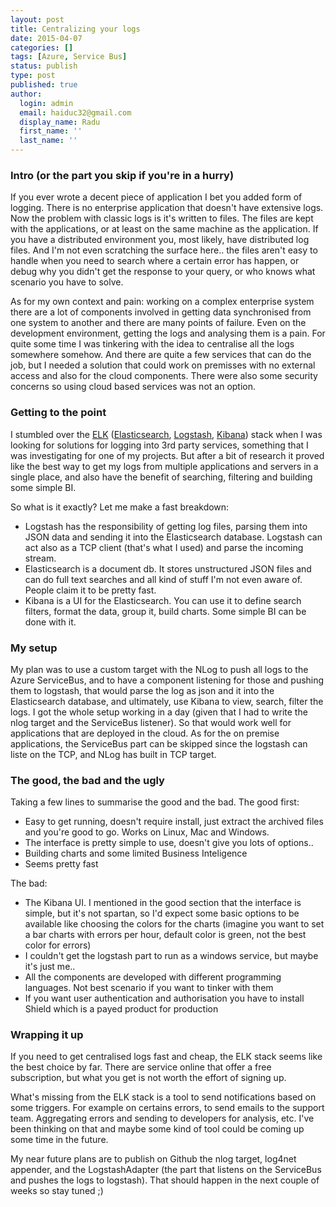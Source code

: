 ```yaml
---
layout: post
title: Centralizing your logs
date: 2015-04-07
categories: []
tags: [Azure, Service Bus]
status: publish
type: post
published: true
author:
  login: admin
  email: haiduc32@gmail.com
  display_name: Radu
  first_name: ''
  last_name: ''  
---
```

### Intro (or the part you skip if you're in a hurry)
If you ever wrote a decent piece of application I bet you added form of logging. There is no enterprise application that doesn't have extensive logs.
Now the problem with classic logs is it's written to files. The files are kept with the applications, or at least on the same machine as the application. If you have a distributed environment you, most likely, have distributed log files. 
And I'm not even scratching the surface here.. the files aren't easy to handle when you need to search where a certain error has happen, or debug why you didn't get the response to your query, or who knows what scenario you have to solve.

As for my own context and pain: working on a complex enterprise system there are a lot of components involved in getting data synchronised from one system to another and there are many points of failure. Even on the development environment, getting the logs and analysing them is a pain. 
For quite some time I was tinkering with the idea to centralise all the logs somewhere somehow. And there are quite a few services that can do the job, but I needed a solution that could work on premisses with no external access and also for the cloud components. There were also some security concerns so using cloud based services was not an option.

### Getting to the point
I stumbled over the [ELK](https://www.elastic.co/) ([Elasticsearch](https://www.elastic.co/products/elasticsearch), [Logstash](https://www.elastic.co/products/logstash), [Kibana](https://www.elastic.co/products/kibana)) stack when I was looking for solutions for logging into 3rd party services, something that I was investigating for one of my projects. But after a bit of research it proved like the best way to get my logs from multiple applications and servers in a single place, and also have the benefit of searching, filtering and building some simple BI.

So what is it exactly? Let me make a fast breakdown:

 - Logstash has the responsibility of getting log files, parsing them into JSON data and sending it into the Elasticsearch database. Logstash can act also as a TCP client (that's what I used) and parse the incoming stream.
 - Elasticsearch is a document db. It stores unstructured JSON files and can do full text searches and all kind of stuff I'm not even aware of. People claim it to be pretty fast.
 - Kibana is a UI for the Elasticsearch. You can use it to define search filters, format the data, group it, build charts. Some simple BI can be done with it.

### My setup
My plan was to use a custom target with the NLog to push all logs to the Azure ServiceBus, and to have a component listening for those and pushing them to logstash, that would parse the log as json and it into the Elasticsearch database, and ultimately, use Kibana to view, search, filter the logs.
I got the whole setup working in a day (given that I had to write the nlog target and the ServiceBus listener).
So that would work well for applications that are deployed in the cloud. As for the on premise applications, the ServiceBus part can be skipped since the logstash can liste on the TCP, and NLog has built in TCP target.

### The good, the bad and the ugly
Taking a few lines to summarise the good and the bad. The good first:

 - Easy to get running, doesn't require install, just extract the archived files and you're good to go. Works on Linux, Mac and Windows.
 - The interface is pretty simple to use, doesn't give you lots of options..
 - Building charts and some limited Business Inteligence
 - Seems pretty fast

The bad:

 - The Kibana UI. I mentioned in the good section that the interface is simple, but it's not spartan, so I'd expect some basic options to be available like choosing the colors for the charts (imagine you want to set a bar charts with errors per hour, default color is green, not the best color for errors)
 - I couldn't get the logstash part to run as a windows service, but maybe it's just me..
 - All the components are developed with different programming languages. Not best scenario if you want to tinker with them
 - If you want user authentication and authorisation you have to install Shield which is a payed product for production

### Wrapping it up
If you need to get centralised logs fast and cheap, the ELK stack seems like the best choice by far. There are service online that offer a free subscription, but what you get is not worth the effort of signing up.

What's missing from the ELK stack is a tool to send notifications based on some triggers. For example on certains errors, to send emails to the support team. Aggregating errors and sending to developers for analysis, etc. I've been thinking on that and maybe some kind of tool could be coming up some time in the future.

My near future plans are to publish on Github the nlog target, log4net appender, and the LogstashAdapter (the part that listens on the ServiceBus and pushes the logs to logstash). That should happen in the next couple of weeks so stay tuned ;)